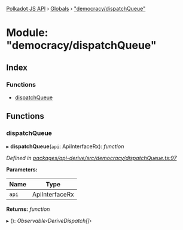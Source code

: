 [Polkadot JS API](../README.md) › [Globals](../globals.md) › ["democracy/dispatchQueue"](_democracy_dispatchqueue_.md)

# Module: "democracy/dispatchQueue"

## Index

### Functions

* [dispatchQueue](_democracy_dispatchqueue_.md#dispatchqueue)

## Functions

###  dispatchQueue

▸ **dispatchQueue**(`api`: ApiInterfaceRx): *function*

*Defined in [packages/api-derive/src/democracy/dispatchQueue.ts:97](https://github.com/polkadot-js/api/blob/acdf27a272/packages/api-derive/src/democracy/dispatchQueue.ts#L97)*

**Parameters:**

Name | Type |
------ | ------ |
`api` | ApiInterfaceRx |

**Returns:** *function*

▸ (): *Observable‹DeriveDispatch[]›*
